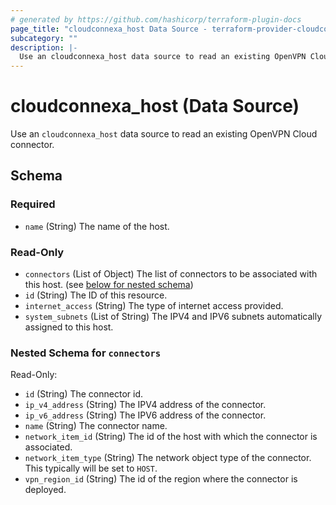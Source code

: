 ```yaml
---
# generated by https://github.com/hashicorp/terraform-plugin-docs
page_title: "cloudconnexa_host Data Source - terraform-provider-cloudconnexa"
subcategory: ""
description: |-
  Use an cloudconnexa_host data source to read an existing OpenVPN Cloud connector.
---
```


# cloudconnexa_host (Data Source)

Use an `cloudconnexa_host` data source to read an existing OpenVPN Cloud connector.



<!-- schema generated by tfplugindocs -->
## Schema

### Required

- `name` (String) The name of the host.

### Read-Only

- `connectors` (List of Object) The list of connectors to be associated with this host. (see [below for nested schema](#nestedatt--connectors))
- `id` (String) The ID of this resource.
- `internet_access` (String) The type of internet access provided.
- `system_subnets` (List of String) The IPV4 and IPV6 subnets automatically assigned to this host.

<a id="nestedatt--connectors"></a>
### Nested Schema for `connectors`

Read-Only:

- `id` (String) The connector id.
- `ip_v4_address` (String) The IPV4 address of the connector.
- `ip_v6_address` (String) The IPV6 address of the connector.
- `name` (String) The connector name.
- `network_item_id` (String) The id of the host with which the connector is associated.
- `network_item_type` (String) The network object type of the connector. This typically will be set to `HOST`.
- `vpn_region_id` (String) The id of the region where the connector is deployed.


